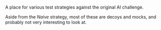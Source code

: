 
A place for various test strategies against the original AI challenge.

Aside from the _Naive_ strategy, most of these are decoys and mocks, and 
probably not very interesting to look at. 

